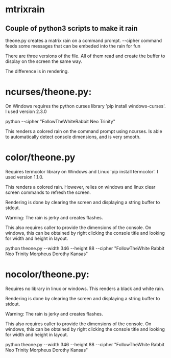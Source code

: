 # mtrixrain
## Couple of python3 scripts to make it rain

theone.py creates a matrix rain on a command prompt. --cipher command feeds some messages that can be embeded into the rain for fun

There are three versions of the file. All of them read and create the buffer to display on the screen the same way. 

The difference is in rendering. 

# ncurses/theone.py:

On Windows requires the python curses library 'pip install windows-curses'. I used version 2.3.0

python --cipher "FollowTheWhiteRabbit Neo Trinity" 

This renders a colored rain on the command prompt using ncurses. Is able to automatically detect console dimensions, and is very smooth. 


# color/theone.py 

Requires termcolor library on Windows and Linux 'pip install termcolor'. I used version 1.1.0. 

This renders a colored rain. However, relies on windows and linux clear screen commands to refresh the screen. 

Rendering is done by clearing the screen and displaying a string buffer to stdout. 

Warning: The rain is jerky and creates flashes. 

This also requires caller to provide the dimensions of the console. On windows, this can be obtained by right clicking the console title and looking for width and height in layout. 

python theone.py --width 346 --height 88 --cipher "FollowTheWhite
Rabbit Neo Trinity Morpheus Dorothy Kansas"


# nocolor/theone.py:

Requires no library in linux or windows. This renders a black and white rain. 

Rendering is done by clearing the screen and displaying a string buffer to stdout. 

Warning: The rain is jerky and creates flashes. 

This also requires caller to provide the dimensions of the console. On windows, this can be obtained by right clicking the console title and looking for width and height in layout. 

python theone.py --width 346 --height 88 --cipher "FollowTheWhite
Rabbit Neo Trinity Morpheus Dorothy Kansas"





